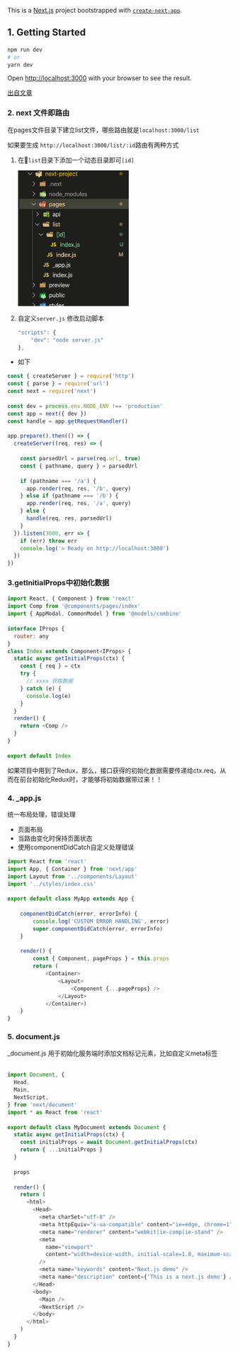 This is a [Next.js](https://nextjs.org/) project bootstrapped with [`create-next-app`](https://github.com/vercel/next.js/tree/canary/packages/create-next-app).

## 1. Getting Started

```bash
npm run dev
# or
yarn dev
```

Open [http://localhost:3000](http://localhost:3000) with your browser to see the result.

[出自文章](https://www.jianshu.com/p/3d17ee447f0c?utm_campaign) 

### 2. next 文件即路由

在pages文件目录下建立list文件，哪些路由就是`localhost:3000/list`

如果要生成 `http://localhost:3000/list/:id`路由有两种方式

1. 在`list`目录下添加一个动态目录即可`[id]`

    <img src="./preview/001.png" width="250px" alt="动态目录" />

2. 自定义`server.js`
修改启动脚本

    ```javascript
    "scripts": {
        "dev": "node server.js"
    },
    ```

* 如下

```javascript
const { createServer } = require('http')
const { parse } = require('url')
const next = require('next')

const dev = process.env.NODE_ENV !== 'production'
const app = next({ dev })
const handle = app.getRequestHandler()

app.prepare().then(() => {
  createServer((req, res) => {
  
    const parsedUrl = parse(req.url, true)
    const { pathname, query } = parsedUrl

    if (pathname === '/a') {
      app.render(req, res, '/b', query)
    } else if (pathname === '/b') {
      app.render(req, res, '/a', query)
    } else {
      handle(req, res, parsedUrl)
    }
  }).listen(3000, err => {
    if (err) throw err
    console.log('> Ready on http://localhost:3000')
  })
})
```

### 3.getInitialProps中初始化数据

```javascript
import React, { Component } from 'react'
import Comp from '@components/pages/index'
import { AppModal, CommonModel } from '@models/combine'

interface IProps {
  router: any
}
class Index extends Component<IProps> {
  static async getInitialProps(ctx) {
    const { req } = ctx
    try {
      // xxxx 获取数据
    } catch (e) {
      console.log(e)
    }
  }
  render() {
    return <Comp />
  }
}

export default Index
```

如果项目中用到了Redux，那么，接口获得的初始化数据需要传递给ctx.req，从而在前台初始化Redux时，才能够将初始数据带过来！！

### 4. _app.js

统一布局处理，错误处理

+ 页面布局
+ 当路由变化时保持页面状态
+ 使用componentDidCatch自定义处理错误

```javascript
import React from 'react'
import App, { Container } from 'next/app'
import Layout from '../components/Layout'
import '../styles/index.css'

export default class MyApp extends App {

    componentDidCatch(error, errorInfo) {
        console.log('CUSTOM ERROR HANDLING', error)
        super.componentDidCatch(error, errorInfo)
    }

    render() {
        const { Component, pageProps } = this.props
        return (
            <Container>
                <Layout>
                    <Component {...pageProps} />
                </Layout>
            </Container>)
    }
}
```

### 5. document.js

_document.js 用于初始化服务端时添加文档标记元素，比如自定义meta标签

```javascript

import Document, {
  Head,
  Main,
  NextScript,
} from 'next/document'
import * as React from 'react'

export default class MyDocument extends Document {
  static async getInitialProps(ctx) {
    const initialProps = await Document.getInitialProps(ctx)
    return { ...initialProps }
  }

  props

  render() {
    return (
      <html>
        <Head>
          <meta charSet="utf-8" />
          <meta httpEquiv="x-ua-compatible" content="ie=edge, chrome=1" />
          <meta name="renderer" content="webkit|ie-comp|ie-stand" />
          <meta
            name="viewport"
            content="width=device-width, initial-scale=1.0, maximum-scale=1.0, minimum-scale=1.0, user-scalable=no,viewport-fit=cover"
          />
          <meta name="keywords" content="Next.js demo" />
          <meta name="description" content={'This is a next.js demo'} />
        </Head>
        <body>
          <Main />
          <NextScript />
        </body>
      </html>
    )
  }
}
```